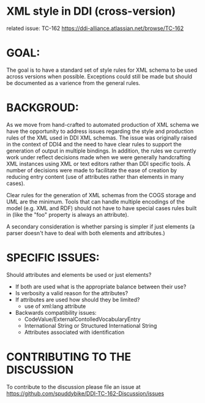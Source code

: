 # XML style in DDI (cross-version) 
related issue: TC-162 https://ddi-alliance.atlassian.net/browse/TC-162

# GOAL:
The goal is to have a standard set of style rules for XML schema to be used across versions when possible. Exceptions could still be made but should be documented as a varience from the general rules.

# BACKGROUD:
As we move from hand-crafted to automated production of XML schema we have the opportunity to address issues regarding the style and production rules of the XML used in DDI XML schemas. The issue was originally raised in the context of DDI4 and the need to have clear rules to support the generation of output in multiple bindings. In addition, the rules we currently work under reflect decisions made when we were generally handcrafting XML instances using XML or text editors rather than DDI specific tools. A number of decisions were made to facilitate the ease of creation by reducing entry content (use of attributes rather than elements in many cases). 

Clear rules for the generation of XML schemas from the COGS storage and UML are the minimum. Tools that can handle multiple encodings of the model (e.g. XML and RDF) should not have to have special cases rules built in (like the "foo" property is always an attribute).

A secondary consideration is whether parsing is simpler if just elements (a parser doesn't have to deal with both elements and attributes.)

# SPECIFIC ISSUES:
Should attributes and elements be used or just elements?
* If both are used what is the appropriate balance between their use?
* Is verbosity a valid reason for the attributes?
* If attributes are used how should they be limited?
  * use of xml:lang attribute
* Backwards compatibility issues:
  * CodeValue/ExternalContolledVocabularyEntry
  * International String or Structured International String
  * Attributes associated with identification
  
# CONTRIBUTING TO THE DISCUSSION
To contribute to the discussion please file an issue at https://github.com/spuddybike/DDI-TC-162-Discussion/issues
